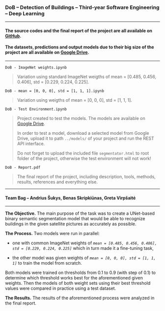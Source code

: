 ### **DoB – Detection of Buildings – Third-year Software Engineering – Deep Learning**

---


#### **The source codes and the final report of the project are all available on [GitHub](https://github.com/Andrius-Sukys/DL-DetectionOfBuildings).**

#### **The datasets, predictions and output models due to their big size of the project are all available on [Google Drive](https://drive.google.com/drive/folders/1jMvX0dYo60M-s_ZaNAo_Fe_TC1f5Tut7?usp=sharing).**

---

`DoB - ImageNet weights.ipynb`

> Variation using standard ImageNet weigths of mean = [0.485, 0.456, 0.406], std = [0.229, 0.224, 0.225].

`DoB - mean = [0, 0, 0], std = [1, 1, 1].ipynb`

 > Variation using weigths of mean = [0, 0, 0], std = [1, 1, 1].

`DoB - Test Environment.ipynb`

> Project created to test the models. The models are available on [Google Drive](https://drive.google.com/drive/folders/1jMvX0dYo60M-s_ZaNAo_Fe_TC1f5Tut7?usp=sharing).
> 
> In order to test a model, download a selected model from Google Drive, upload it to path `../models/` of your project and run the REST API interface.
> 
> Do not forget to upload the included file `segmentator.html` to root folder of the project, otherwise the test environment will not work!

`DoB - Report.pdf`

> The final report of the project, including description, tools, methods, results, references and everything else.

---

#### **Team Bag – Andrius Šukys, Benas Skripkiūnas, Greta Virpšaitė**

---

**The Objective.** The main purpose of the task was to create a UNet-based binary semantic segmentation model that would be able to recognize buildings in the given satellite pictures as accurately as possible.

**The Process.** Two models were run in parallel:
* one with common ImageNet weights of *`mean = [0.485, 0.456, 0.406], std = [0.229, 0.224, 0.225]`* which in turn made it a fine-tuning task,

* the other model was given weights of *`mean = [0, 0, 0], std = [1, 1, 1]`* to train the model from scratch.

Both models were trained on thresholds from 0.1 to 0.9 (with step of 0.1) to determine which threshold works best for the aforementioned given weights. Then the models of both weight sets using their best threshold values were compared in practice using a test dataset.

**The Results.** The results of the aforementioned process were analyzed in the final report.

